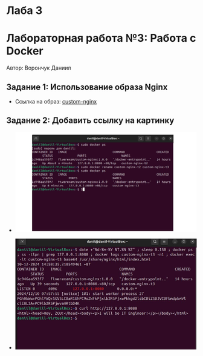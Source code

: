 # Лаба 3

# Лабораторная работа №3: Работа с Docker

Автор: Ворончук Даниил

## Задание 1: Использование образа Nginx

- Ссылка на образ: [custom-nginx](https://hub.docker.com/repository/docker/fiverexam/custom-nginx/tags)

## Задание 2: Добавить ссылку на картинку

- ![all text](1.jpg)

- ![all text](2.jpg)
